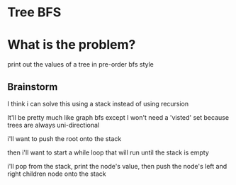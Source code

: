 # Tree BFS

# What is the problem?

print out the values of a tree in pre-order bfs style

## Brainstorm

I think i can solve this using a stack instead of using recursion

It'll be pretty much like graph bfs except I won't need a 'visted' set because trees are always uni-directional

i'll want to push the root onto the stack

then i'll want to start a while loop that will run until the stack is empty

i'll pop from the stack, print the node's value, then push the node's left and right children node onto the stack
